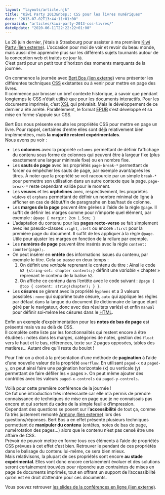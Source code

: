 ```yaml
---
layout: "layouts/article.njk"
title: "Kiwi Party 2013&nbsp;: CSS pour les livres numériques"
date: "2013-07-02T13:44:11+01:00"
permalink: "articles/kiwi-party-2013-css-livres/"
dateUpdate: "2020-06-11T22:22:22+01:00"
---
```


<p>Le 28 juin dernier, j’étais à Strasbourg pour assister à ma première <a href="http://2013.kiwiparty.fr/" rel="external">Kiwi Party <span class="screen-reader-text">(lien externe)</span></a>. L’occasion pour moi de voir et revoir du beau monde, mais aussi d’en apprendre plus sur les différents sujets tournants autour de la conception web et traités ce jour là.<br />
C’est parti pour un petit tour d’horizon des moments marquants de la journée.</p>
<p>On commence la journée avec <a href="https://www.w3.org/People/Bos/" rel="external">Bert Bos <span class="screen-reader-text">(lien externe)</span></a> venu présenter les différentes techniques <abbr lang="en" title="Cascading Style Sheets">CSS</abbr> existantes ou à venir pour mettre en page des livres.<br />
Il commence par brosser un bref contexte historique, à savoir que pendant longtemps le CSS n’était utilisé que pour les documents interactifs. Pour les documents imprimés, c’est <abbr lang="en" title="eXtensible Stylesheet Language">XSL</abbr> qui prévalait. Mais le développement de ce dernier a été arrêté. Parallèlement, le format <abbr lang="en" title="Electronic PUBlication">EPUB</abbr> s’est développé et sa mise en forme s’appuie sur CSS.</p>
<p>Bert Bos nous présente ensuite les propriétés CSS pour mettre en page un livre. Pour rappel, certaines d’entre elles sont déjà relativement bien implémentées, mais <strong>la majorité restent expérimentales</strong>.<br />
Nous avons pu voir&nbsp;:</p>
<ul>
<li>Les <strong>colonnes</strong> avec la propriété <code>columns</code> permettant de définir l’affichage du contenu sous forme de colonnes qui peuvent être à largeur fixe (plus exactement une largeur minimale fixe) ou en nombre fixe.</li>
<li>Les <strong>sauts de page</strong> avec les propriétés <code>page-break-*</code> permettant de forcer ou empêcher les sauts de page, par exemple avant/après les titres. À noter que la propriété se voit raccourcie par un simple <code>break-*</code> pour permettre son utilisation dans un autre contexte que la page. <code>page-break-*</code> reste cependant valide pour le moment.</li>
<li>Les <strong>veuves</strong> et les <strong>orphelines</strong> avec, respectivement, les propriétés <code>widows</code> et <code>orphans</code> permettant de définir un nombre minimal de ligne à afficher en cas de début/fin de paragraphe en bas/haut de colonne.</li>
<li>Les <strong>marges de la page</strong> peuvent être gérées à l’aide de la règle <code>@page</code>. Il suffit de définir les marges comme pour n’importe quel élément, par exemple&nbsp;: <code>@page { margin: 2cm 1.5cm; }</code></li>
<li>L’adaptation du contenu pour les <strong>pages recto-verso</strong> se fait simplement avec les pseudo-classes <code>:right</code>, <code>:left</code> ou encore <code>:first</code> pour la première page du document. Il suffit de les appliquer à la règle <code>@page</code>. Utile pour ajuster les marges en fonction de la reliure par exemple.</li>
<li>Les <strong>numéros de page</strong> peuvent être insérés avec la règle <code>content: counter(page);</code>.</li>
<li>On peut insérer en <strong>entête</strong> des informations issues du contenu, par exemple le titre. Cela se passe en deux temps&nbsp;:
<ol>
<li>On définit une <em>variable</em> reprenant le contenu du titre&nbsp;: Ainsi le code <code>h2 {string-set: chapter contents;}</code> définit une <em>variable</em> «&nbsp;chapter&nbsp;» reprenant le contenu de la balise <code>h2</code>.</li>
<li>On affiche ce contenu dans l’entête avec le code suivant&nbsp;: <code>@page { @top { content: string(chapter); } }</code>.</li>
</ol>
</li>
<li>Les <strong>césures</strong> se gèrent avec la propriété <code>hyphens</code> et a 3 valeurs possibles&nbsp;: <code>none</code> qui supprime toute césure, <code>auto</code> qui applique les règles par défaut dans la langue du document (le dictionnaire de langue étant géré par le navigateur, donc avec des résultats variés) et enfin <code>manual</code> pour définir soi-même les césures dans le <abbr title="HyperText Markup Langage" lang="en">HTML</abbr>.</li>
</ul>
<p>Enfin un exemple d’expérimentation pour les <strong>notes de bas de page</strong> est présenté mais va au delà de CSS.<br />
Il complète cette liste par les fonctionnalités qui restent encore à être étudiées&nbsp;: notes dans les marges, catégories de notes, gestion des <code>float</code> vers le haut et le bas, références, texte sur 2 pages opposées, tables des matières… Autant dire qu’il reste du boulot&nbsp;!</p>
<p>Pour finir on a droit à la présentation d’une méthode de <strong>pagination</strong> à l’aide d’une nouvelle valeur de la propriété <code>overflow</code>. En utilisant <code>paged-x</code> ou <code>paged-y</code>, on peut ainsi faire une pagination horizontale (x) ou verticale (y) permettant de faire défiler les «&nbsp;pages&nbsp;». On peut même ajouter des contrôles avec les valeurs <code>paged-x-controls</code> ou <code>paged-y-controls</code>.</p>
<p>Voilà pour cette première conférence de la journée&nbsp;!<br />
Ce fut une introduction très intéressante car elle m’a permis de prendre connaissance de techniques de mise en page que je ne connaissais pas encore et qui sortent du cadre de la simple feuille d’impression.<br />
Cependant des questions se posent sur l’<strong>accessibilité</strong> de tout ça, comme l’a très justement remonté <a href="https://twitter.com/armonyaltinier" rel="external">Armony <span class="screen-reader-text">(lien externe)</span></a> lors des questions/réponses. Bert Bos a en effet présenté plusieurs techniques permettant de <strong>manipuler du contenu</strong> (entêtes, notes de bas de page, numérotation des pages…) alors que le contenu n’est pas censé être une affaire de CSS.<br />
Prévoir de pouvoir mettre en forme tous ces éléments à l’aide de propriétés CSS prévues à cet effet c’est bien. Retrouver le pendant de ces propriétés dans le balisage du contenu lui-même, ce sera bien mieux.<br />
Mais relativisons, la plupart de ces propriétés sont encore <strong>au stade expérimental</strong>. Elles vont donc encore certainement évoluer et des solutions seront certainement trouvées pour répondre aux contraintes de mises en page de documents imprimés, tout en offrant un support de l’accessibilité qu’on est en droit d’attendre pour ces documents.</p>
<p>Vous pouvez retrouver <a href="https://www.w3.org/Talks/2013/0628-CSS-Strasbourg/" rel="external">les slides de la conférences en ligne <span class="screen-reader-text">(lien externe)</span></a>.</p>
